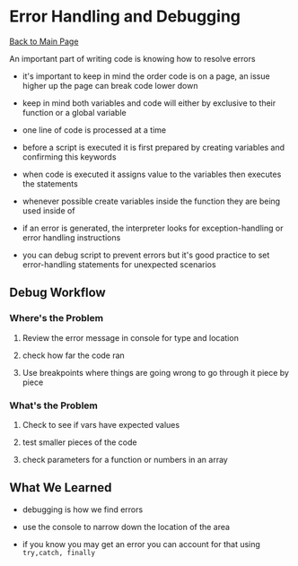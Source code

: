 # Error Handling and Debugging

[Back to Main Page](README.md)

An important part of writing code is knowing how to resolve errors

- it's important to keep in mind the order code is on a page, an issue higher up the page can break code lower down

- keep in mind both variables and code will either by exclusive to their function or a global variable

- one line of code is processed at a time

- before a script is executed it is first prepared by creating variables and confirming this keywords

- when code is executed it assigns value to the variables then executes the statements

- whenever possible create variables inside the function they are being used inside of

- if an error is generated, the interpreter looks for exception-handling or error handling instructions

- you can debug script to prevent errors but it's good practice to set error-handling statements for unexpected scenarios

## Debug Workflow

### Where's the Problem

1. Review the error message in console for type and location

1. check how far the code ran

1. Use breakpoints where things are going wrong to go through it piece by piece

### What's the Problem

1. Check to see if vars have expected values

1. test smaller pieces of the code

1. check parameters for a function or numbers in an array

## What We Learned

- debugging is how we find errors

- use the console to narrow down the location of the area

- if you know you may get an error you can account for that using `try,catch, finally`